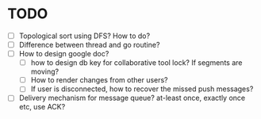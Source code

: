 # TODO

* [ ] Topological sort using DFS? How to do?
* [ ] Difference between thread and go routine?
* [ ] How to design google doc?
  * [ ] how to design db key for collaborative tool lock? If segments are moving?
  * [ ] How to render changes from other users?
  * [ ] If user is disconnected, how to recover the missed push messages?
* [ ] Delivery mechanism for message queue? at-least once, exactly once etc, use ACK?
